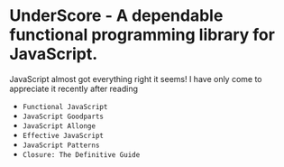 # UnderScore - A dependable functional programming library for JavaScript.

JavaScript almost got everything right it seems!  I have only come to appreciate it recently after reading 
* `Functional JavaScript` 
* `JavaScript Goodparts`
* `JavaScript Allonge`
* `Effective JavaScript`
* `JavaScript Patterns`
* `Closure: The Definitive Guide`

